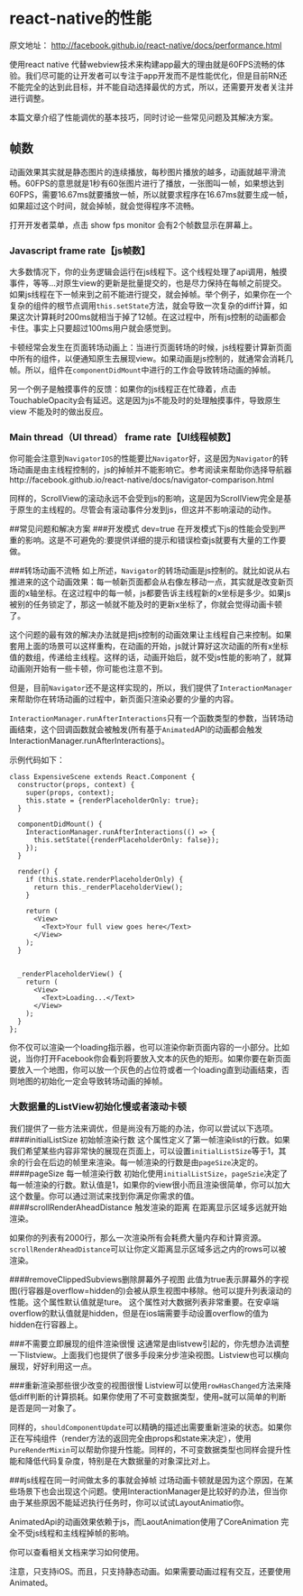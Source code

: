 # react-native的性能

原文地址： http://facebook.github.io/react-native/docs/performance.html

使用react native 代替webview技术来构建app最大的理由就是60FPS流畅的体验。我们尽可能的让开发者可以专注于app开发而不是性能优化，但是目前RN还不能完全的达到此目标，并不能自动选择最优的方式，所以，还需要开发者关注并进行调整。

本篇文章介绍了性能调优的基本技巧，同时讨论一些常见问题及其解决方案。
## 帧数
动画效果其实就是静态图片的连续播放，每秒图片播放的越多，动画就越平滑流畅。60FPS的意思就是1秒有60张图片进行了播放，一张图叫一帧，如果想达到60FPS，需要16.67ms就要播放一帧，所以就要求程序在16.67ms就要生成一帧，如果超过这个时间，就会掉帧，就会觉得程序不流畅。

打开开发者菜单，点击 show fps monitor 会有2个帧数显示在屏幕上。
### Javascript frame rate【js帧数】
大多数情况下，你的业务逻辑会运行在js线程下。这个线程处理了api调用，触摸事件，等等...对原生view的更新是批量提交的，也是尽力保持在每帧之前提交。如果js线程在下一帧来到之前不能进行提交，就会掉帧。举个例子，如果你在一个复杂的组件的根节点调用`this.setState`方法，就会导致一次复杂的diff计算，如果这次计算耗时200ms就相当于掉了12帧。在这过程中，所有js控制的动画都会卡住。事实上只要超过100ms用户就会感觉到。

卡顿经常会发生在页面转场动画上：当进行页面转场的时候，js线程要计算新页面中所有的组件，以便通知原生去展现view。如果动画是js控制的，就通常会消耗几帧。所以，组件在`componentDidMount`中进行的工作会导致转场动画的掉帧。

另一个例子是触摸事件的反馈：如果你的js线程正在忙碌着，点击TouchableOpacity会有延迟。这是因为js不能及时的处理触摸事件，导致原生view 不能及时的做出反应。
### Main thread（UI thread） frame rate【UI线程帧数】
你可能会注意到`NavigatorIOS`的性能要比`Navigator`好，这是因为`Navigator`的转场动画是由主线程控制的，js的掉帧并不能影响它。参考阅读来帮助你选择导航器http://facebook.github.io/react-native/docs/navigator-comparison.html

同样的，ScrollView的滚动永远不会受到js的影响，这是因为ScrollView完全是基于原生的主线程的。尽管会有滚动事件分发到js，但这并不影响滚动的动作。


##常见问题和解决方案
###开发模式 dev=true
在开发模式下js的性能会受到严重的影响。这是不可避免的:要提供详细的提示和错误检查js就要有大量的工作要做。

###转场动画不流畅
如上所述，`Navigator`的转场动画是js控制的。就比如说从右推进来的这个动画效果：每一帧新页面都会从右像左移动一点，其实就是改变新页面的x轴坐标。在这过程中的每一帧，js都要告诉主线程新的x坐标是多少。如果js被别的任务锁定了，那这一帧就不能及时的更新x坐标了，你就会觉得动画卡顿了。

这个问题的最有效的解决办法就是把js控制的动画效果让主线程自己来控制。如果套用上面的场景可以这样重构，在动画的开始，js就计算好这次动画的所有x坐标值的数组，传递给主线程。这样的话，动画开始后，就不受js性能的影响了，就算动画刚开始有一些卡顿，你可能也注意不到。

但是，目前`Navigator`还不是这样实现的，所以，我们提供了`InteractionManager`来帮助你在转场动画的过程中，新页面只渲染必要的少量的内容。

`InteractionManager.runAfterInteractions`只有一个函数类型的参数，当转场动画结束，这个回调函数就会被触发(所有基于`Animated`API的动画都会触发InteractionManager.runAfterInteractions)。

示例代码如下：

```
class ExpensiveScene extends React.Component {
  constructor(props, context) {
    super(props, context);
    this.state = {renderPlaceholderOnly: true};
  }

  componentDidMount() {
    InteractionManager.runAfterInteractions(() => {
      this.setState({renderPlaceholderOnly: false});
    });
  }

  render() {
    if (this.state.renderPlaceholderOnly) {
      return this._renderPlaceholderView();
    }

    return (
      <View>
        <Text>Your full view goes here</Text>
      </View>
    );
  }


  _renderPlaceholderView() {
    return (
      <View>
        <Text>Loading...</Text>
      </View>
    );
  }
};
```
你不仅可以渲染一个loading指示器，也可以渲染你新页面内容的一小部分。比如说，当你打开Facebook你会看到将要放入文本的灰色的矩形。如果你要在新页面要放入一个地图，你可以放一个灰色的占位符或者一个loading直到动画结束，否则地图的初始化一定会导致转场动画的掉帧。

### 大数据量的ListView初始化慢或者滚动卡顿
我们提供了一些方法来调优，但是尚没有万能的办法，你可以尝试以下选项。
####initialListSize 初始帧渲染行数
这个属性定义了第一帧渲染list的行数。如果我们希望某些内容非常快的展现在页面上，可以设置`initialListSize`等于1，其余的行会在后边的帧里来渲染。每一帧渲染的行数是由`pageSize`决定的。
####pageSize 每一帧渲染行数
初始化使用`initialListSize`，`pageSzie`决定了每一帧渲染的行数。默认值是1，如果你的view很小而且渲染很简单，你可以加大这个数量。你可以通过测试来找到你满足你需求的值。
####scrollRenderAheadDistance 触发渲染的距离
在距离显示区域多远就开始渲染。

如果你的列表有2000行，那么一次渲染所有会耗费大量内存和计算资源。`scrollRenderAheadDistance`可以让你定义距离显示区域多远之内的rows可以被渲染。

####removeClippedSubviews删除屏幕外子视图
此值为true表示屏幕外的字视图(行容器是overflow=hidden的)会被从原生视图中移除。他可以提升列表滚动的性能。这个属性默认值就是ture。
这个属性对大数据列表非常重要。在安卓端overflow的默认值就是hidden，但是在ios端需要手动设置overflow的值为hidden在行容器上。

###不需要立即展现的组件渲染很慢
这通常是由listvew引起的，你先想办法调整一下listview。上面我们也提供了很多手段来分步渲染视图。Listview也可以横向展现，好好利用这一点。

###重新渲染那些很少改变的视图很慢
Listview可以使用`rowHasChanged`方法来降低diff判断的计算损耗。如果你使用了不可变数据类型，使用`=`就可以简单的判断是否是同一对象了。

同样的，`shouldComponentUpdate`可以精确的描述出需要重新渲染的状态。如果你正在写纯组件（render方法的返回完全由props和state来决定），使用`PureRenderMixin`可以帮助你提升性能。同样的，不可变数据类型也同样会提升性能和降低代码复杂度，特别是在大数据量的对象深比对上。

###js线程在同一时间做太多的事就会掉帧
过场动画卡顿就是因为这个原因，在某些场景下也会出现这个问题。使用InteractionManager是比较好的办法，但当你由于某些原因不能延迟执行任务时，你可以试试LayoutAnimatio你。

AnimatedApi的动画效果依赖于js，而LaoutAnimation使用了CoreAnimation 完全不受js线程和主线程掉帧的影响。

你可以查看相关文档来学习如何使用。

注意，只支持iOS。而且，只支持静态动画。如果需要动画过程有交互，还要使用Animated。

















